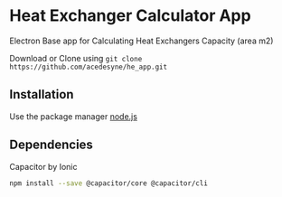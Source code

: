 # Heat Exchanger Calculator App
 Electron Base app for Calculating Heat Exchangers Capacity (area m2)

 Download or Clone using ```git clone https://github.com/acedesyne/he_app.git ```
 

## Installation

Use the package manager [node.js](https://nodejs.org/en/)

## Dependencies

Capacitor by Ionic
```bash
npm install --save @capacitor/core @capacitor/cli
```
